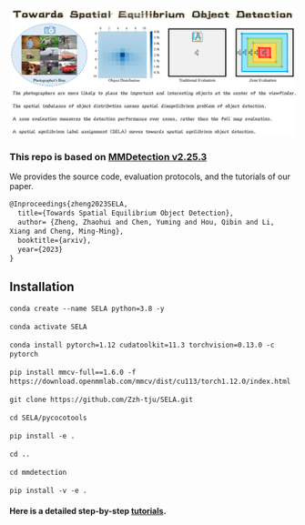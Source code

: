 <img src="flyleaf.png"/>

### This repo is based on [MMDetection v2.25.3](https://github.com/open-mmlab/mmdetection) 

We provides the source code, evaluation protocols, and the tutorials of our paper.

```
@Inproceedings{zheng2023SELA,
  title={Towards Spatial Equilibrium Object Detection},
  author= {Zheng, Zhaohui and Chen, Yuming and Hou, Qibin and Li, Xiang and Cheng, Ming-Ming},
  booktitle={arxiv},
  year={2023}
}
```

## Installation

```
conda create --name SELA python=3.8 -y

conda activate SELA

conda install pytorch=1.12 cudatoolkit=11.3 torchvision=0.13.0 -c pytorch

pip install mmcv-full==1.6.0 -f https://download.openmmlab.com/mmcv/dist/cu113/torch1.12.0/index.html

git clone https://github.com/Zzh-tju/SELA.git

cd SELA/pycocotools

pip install -e .

cd ..

cd mmdetection

pip install -v -e .
```

#### Here is a detailed step-by-step [tutorials](https://github.com/Zzh-tju/SELA/blob/main/tutorial.md).

